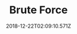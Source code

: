 ---
title: Brute Force
artist: The Algorithm
date: 2018-12-22T02:09:10.571Z
cover: brute_force.jpg
styles:
  - Electronic
  - Progressive Metal
links:
  spotify: https://play.spotify.com/album/4Ijivtrfqk2AMTF4dhrl2Q
  youtube: https://music.youtube.com/watch?v=aik31J5m95A
  applemusic: https://itunes.apple.com/us/album/brute-force/1083396755?uo=4
  soundcloud: ""
  bandcamp: https://thealgorithm.bandcamp.com/album/brute-force
  googleplay: ""
  deezer: https://www.deezer.com/album/15742314
---